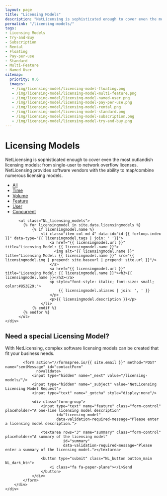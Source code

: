 ```yaml
---
layout: page
title: "Licensing Models"
description: "NetLicensing is sophisticated enough to cover even the most outlandish software licensing models"
permalink: "/licensing-models/"
tags:
- Licensing Models
- Try-and-Buy
- Subscription
- Rental
- Floating
- Pay-per-use
- Standard
- Multi-Feature
- Named User
sitemap:
  priority: 0.6
  images:
   - /img/licensing-model/licensing-model-floating.png
   - /img/licensing-model/licensing-model-multi-feature.png
   - /img/licensing-model/licensing-model-named-user.png
   - /img/licensing-model/licensing-model-pay-per-use.png
   - /img/licensing-model/licensing-model-rental.png
   - /img/licensing-model/licensing-model-standard.png
   - /img/licensing-model/licensing-model-subscription.png
   - /img/licensing-model/licensing-model-try-and-buy.png
---
```

<div class="row NL_banner">
    <div class="col-md-6 col-md-offset-3 NL_about_page">
        <h1>Licensing Models</h1>
        <span>NetLicensing is sophisticated enough to cover even the most outlandish licensing models: from single-user to network overflow licenses. NetLicensing provides software vendors with the ability to map/combine numerous licensing models.</span>
    </div>
</div>

<div class="row NL_block">
    <div class="col-md-12">
        <ul id="filterOptions">
            <li class="active"><a href="" class="NL_button button_main NL_orange_btn" id="all">All</a></li>
            <li><a href="" class="NL_button button_main NL_orange_btn" id="time">Time</a></li>
            <li><a href="" class="NL_button button_main NL_orange_btn" id="volume">Volume</a></li>
            <li><a href="" class="NL_button button_main NL_orange_btn" id="feature">Feature</a></li>
            <li><a href="" class="NL_button button_main NL_orange_btn" id="user">User</a></li>
            <li><a href="" class="NL_button button_main NL_orange_btn" id="concurrent">Concurrent</a></li>
          </ul>

          <ul class="NL_licensing_models">
            {% for licensingmodel in site.data.licensingmodels %}
                {% if licensingmodel.name %}
                    <li class="item col-md-4" data-id="id-{{ forloop.index }}" data-type="{{ licensingmodel.tags | join: ' '}}">
                        <a href="{{ licensingmodel.url }}" title="Licensing Model: {{ licensingmodel.name }}">
                          <img alt="{{ licensingmodel.name }}" title="Licensing Model: {{ licensingmodel.name }}" src="{{ licensingmodel.img | prepend: site.baseurl | prepend: site.url }}"/>
                        </a>
                        <a href="{{ licensingmodel.url }}" title="Licensing Model: {{ licensingmodel.name }}"><h3>{{ licensingmodel.name }}</h3></a>
                        <p style="font-style: italic; font-size: small; color:#853E29;">
                            {{ licensingmodel.aliases | join: ', ' }}
                        </p>
                        <p>{{ licensingmodel.description }}</p>
                    </li>
                {% endif %}
            {% endfor %}
          </ul>
    </div>
</div>

<div class="row">
    <div class="col-md-12 NL_form_light NL_block">
        <div class="col-md-8 col-md-offset-2 NL_form_light_text">
            <h2>Need a special Licensing Model?</h2>
            <span>With NetLicensing, complex software licensing models can be created that fit your business needs.</span>

            <form action="//formspree.io/{{ site.email }}" method="POST" name="sentMessage" id="contactForm"
                  novalidate>
                <input type="hidden" name="_next" value="/licensing-models/"/>
                <input type="hidden" name="_subject" value="NetLicensing Licensing Model Request">
                <input type="text" name="_gotcha" style="display:none"/>

                <div class="form-group">
                    <input type="text" name="feature" class="form-control" placeholder="A one-line licensing model description"
                           id="licensing-model"
                           data-validation-required-message="Please enter a licensing model description.">

                    <textarea rows="3" name="summary" class="form-control" placeholder="A summary of the licensing model"
                              id="summary"
                              data-validation-required-message="Please enter a summary of the licensing model."></textarea>

                    <button type="submit" class="NL_button button_main NL_dark_btn">
                        <i class="fa fa-paper-plane"></i>Send
                    </button>
                </div>
            </form>
        </div>
    </div>
</div>
